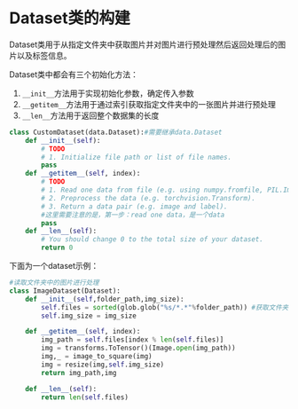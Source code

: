 # Dataset类的构建

Dataset类用于从指定文件夹中获取图片并对图片进行预处理然后返回处理后的图片以及标签信息。

Dataset类中都会有三个初始化方法：

1. `__init__`方法用于实现初始化参数，确定传入参数
2. `__getitem__`方法用于通过索引获取指定文件夹中的一张图片并进行预处理
3. `__len__`方法用于返回整个数据集的长度

```python
class CustomDataset(data.Dataset):#需要继承data.Dataset
    def __init__(self):
        # TODO
        # 1. Initialize file path or list of file names.
        pass
    def __getitem__(self, index):
        # TODO
        # 1. Read one data from file (e.g. using numpy.fromfile, PIL.Image.open).
        # 2. Preprocess the data (e.g. torchvision.Transform).
        # 3. Return a data pair (e.g. image and label).
        #这里需要注意的是，第一步：read one data，是一个data
        pass
    def __len__(self):
        # You should change 0 to the total size of your dataset.
        return 0
```

下面为一个dataset示例：

```python
#读取文件夹中的图片进行处理
class ImageDataset(Dataset):
    def __init__(self,folder_path,img_size):
        self.files = sorted(glob.glob("%s/*.*"%folder_path)) #获取文件夹中所有文件组成一个list
        self.img_size = img_size

    def __getitem__(self, index):
        img_path = self.files[index % len(self.files)]
        img = transforms.ToTensor()(Image.open(img_path))
        img,_ = image_to_square(img)
        img = resize(img,self.img_size)
        return img_path,img

    def __len__(self):
        return len(self.files)
```

